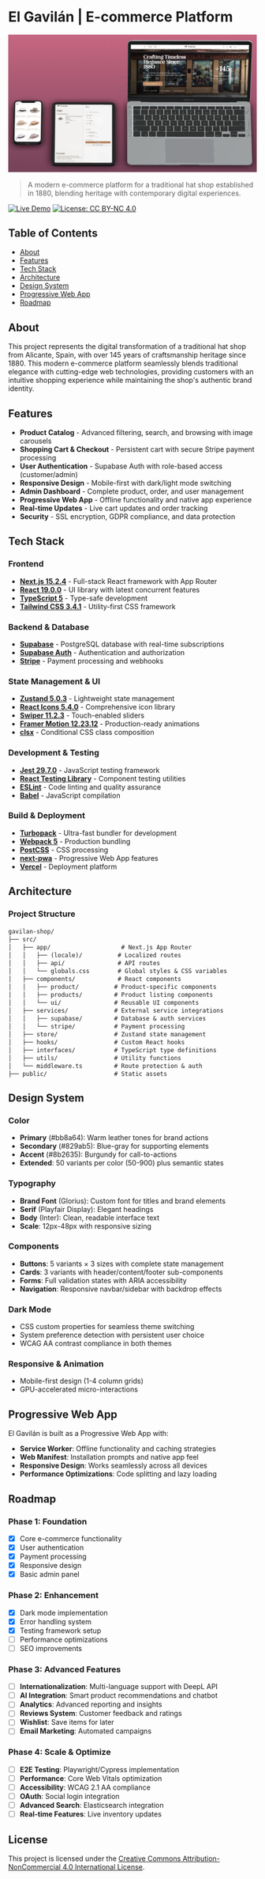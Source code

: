 # El Gavilán | E-commerce Platform

![El Gavilán](public/img/gav-mockup.png)

> A modern e-commerce platform for a traditional hat shop established in 1880, blending heritage with contemporary digital experiences.

[![Live Demo](https://img.shields.io/badge/Live%20Demo-gavilan--shop.vercel.app-blue?style=for-the-badge&logo=vercel)](https://gavilan-shop.vercel.app)
[![License: CC BY-NC 4.0](https://img.shields.io/badge/License-CC%20BY--NC%204.0-lightgrey.svg?style=for-the-badge)](https://creativecommons.org/licenses/by-nc/4.0/)

## Table of Contents

- [About](#about)
- [Features](#features)
- [Tech Stack](#tech-stack)
- [Architecture](#architecture)
- [Design System](#design-system)
- [Progressive Web App](#progressive-web-app)
- [Roadmap](#roadmap)

## About

This project represents the digital transformation of a traditional hat shop from Alicante, Spain, with over 145 years of craftsmanship heritage since 1880. This modern e-commerce platform seamlessly blends traditional elegance with cutting-edge web technologies, providing customers with an intuitive shopping experience while maintaining the shop's authentic brand identity.

## Features

- **Product Catalog** - Advanced filtering, search, and browsing with image carousels
- **Shopping Cart & Checkout** - Persistent cart with secure Stripe payment processing
- **User Authentication** - Supabase Auth with role-based access (customer/admin)
- **Responsive Design** - Mobile-first with dark/light mode switching
- **Admin Dashboard** - Complete product, order, and user management
- **Progressive Web App** - Offline functionality and native app experience
- **Real-time Updates** - Live cart updates and order tracking
- **Security** - SSL encryption, GDPR compliance, and data protection

## Tech Stack

### **Frontend**

- **[Next.js 15.2.4](https://nextjs.org/)** - Full-stack React framework with App Router
- **[React 19.0.0](https://react.dev/)** - UI library with latest concurrent features
- **[TypeScript 5](https://www.typescriptlang.org/)** - Type-safe development
- **[Tailwind CSS 3.4.1](https://tailwindcss.com/)** - Utility-first CSS framework

### **Backend & Database**

- **[Supabase](https://supabase.com/)** - PostgreSQL database with real-time subscriptions
- **[Supabase Auth](https://supabase.com/auth)** - Authentication and authorization
- **[Stripe](https://stripe.com/)** - Payment processing and webhooks

### **State Management & UI**

- **[Zustand 5.0.3](https://github.com/pmndrs/zustand)** - Lightweight state management
- **[React Icons 5.4.0](https://react-icons.github.io/react-icons/)** - Comprehensive icon library
- **[Swiper 11.2.3](https://swiperjs.com/)** - Touch-enabled sliders
- **[Framer Motion 12.23.12](https://www.framer.com/motion/)** - Production-ready animations
- **[clsx](https://github.com/lukeed/clsx)** - Conditional CSS class composition

### **Development & Testing**

- **[Jest 29.7.0](https://jestjs.io/)** - JavaScript testing framework
- **[React Testing Library](https://testing-library.com/docs/react-testing-library/intro/)** - Component testing utilities
- **[ESLint](https://eslint.org/)** - Code linting and quality assurance
- **[Babel](https://babeljs.io/)** - JavaScript compilation

### **Build & Deployment**

- **[Turbopack](https://turbo.build/pack)** - Ultra-fast bundler for development
- **[Webpack 5](https://webpack.js.org/)** - Production bundling
- **[PostCSS](https://postcss.org/)** - CSS processing
- **[next-pwa](https://github.com/shadowwalker/next-pwa)** - Progressive Web App features
- **[Vercel](https://vercel.com/)** - Deployment platform

## Architecture

### **Project Structure**

```tree
gavilan-shop/
├── src/
│   ├── app/                    # Next.js App Router
│   │   ├── (locale)/          # Localized routes
│   │   ├── api/               # API routes
│   │   └── globals.css        # Global styles & CSS variables
│   ├── components/            # React components
│   │   ├── product/          # Product-specific components
│   │   ├── products/         # Product listing components
│   │   └── ui/               # Reusable UI components
│   ├── services/             # External service integrations
│   │   ├── supabase/         # Database & auth services
│   │   └── stripe/           # Payment processing
│   ├── store/                # Zustand state management
│   ├── hooks/                # Custom React hooks
│   ├── interfaces/           # TypeScript type definitions
│   ├── utils/                # Utility functions
│   └── middleware.ts         # Route protection & auth
├── public/                   # Static assets
```

## Design System

### **Color**

- **Primary** (#bb8a64): Warm leather tones for brand actions
- **Secondary** (#829ab5): Blue-gray for supporting elements  
- **Accent** (#8b2635): Burgundy for call-to-actions
- **Extended**: 50 variants per color (50-900) plus semantic states

### **Typography**

- **Brand Font** (Glorius): Custom font for titles and brand elements
- **Serif** (Playfair Display): Elegant headings
- **Body** (Inter): Clean, readable interface text
- **Scale**: 12px-48px with responsive sizing

### **Components**

- **Buttons**: 5 variants × 3 sizes with complete state management
- **Cards**: 3 variants with header/content/footer sub-components
- **Forms**: Full validation states with ARIA accessibility
- **Navigation**: Responsive navbar/sidebar with backdrop effects

### **Dark Mode**

- CSS custom properties for seamless theme switching
- System preference detection with persistent user choice
- WCAG AA contrast compliance in both themes

### **Responsive & Animation**

- Mobile-first design (1-4 column grids)
- GPU-accelerated micro-interactions

## Progressive Web App

El Gavilán is built as a Progressive Web App with:

- **Service Worker**: Offline functionality and caching strategies
- **Web Manifest**: Installation prompts and native app feel
- **Responsive Design**: Works seamlessly across all devices
- **Performance Optimizations**: Code splitting and lazy loading

## Roadmap

### **Phase 1: Foundation**

- [x] Core e-commerce functionality
- [x] User authentication
- [x] Payment processing
- [x] Responsive design
- [x] Basic admin panel

### **Phase 2: Enhancement**

- [x] Dark mode implementation
- [x] Error handling system
- [x] Testing framework setup
- [ ] Performance optimizations
- [ ] SEO improvements

### **Phase 3: Advanced Features**

- [ ] **Internationalization**: Multi-language support with DeepL API
- [ ] **AI Integration**: Smart product recommendations and chatbot
- [ ] **Analytics**: Advanced reporting and insights
- [ ] **Reviews System**: Customer feedback and ratings
- [ ] **Wishlist**: Save items for later
- [ ] **Email Marketing**: Automated campaigns

### **Phase 4: Scale & Optimize**

- [ ] **E2E Testing**: Playwright/Cypress implementation
- [ ] **Performance**: Core Web Vitals optimization
- [ ] **Accessibility**: WCAG 2.1 AA compliance
- [ ] **OAuth**: Social login integration
- [ ] **Advanced Search**: Elasticsearch integration
- [ ] **Real-time Features**: Live inventory updates

## License

This project is licensed under the [Creative Commons Attribution-NonCommercial 4.0 International License](LICENSE).

